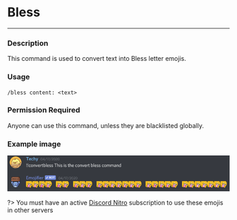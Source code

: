 # Bless
---
### Description
This command is used to convert text into Bless letter emojis.
### Usage
```
/bless content: <text>
```
### Permission Required
Anyone can use this command, unless they are blacklisted globally.

### Example image
![convert example](../images/convertbless.PNG)

?> You must have an active [Discord Nitro](https://discord.com/nitro) subscription to use these emojis in other servers

